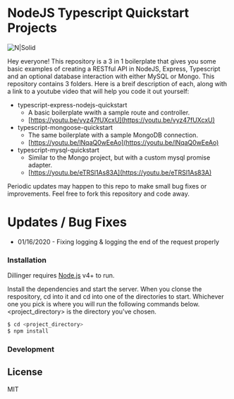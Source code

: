 # NodeJS Typescript Quickstart Projects

![N|Solid](https://lh3.googleusercontent.com/a-/AOh14GglnMoBPixoeH-IwaCWx7SpehtvYTPowns21fVO=s200-k-no-rp-mo)

Hey everyone! This repository is a 3 in 1 boilerplate that gives you some basic examples of creating a RESTful API in NodeJS, Express, Typescript and an optional database interaction with either MySQL or Mongo.  This repository contains 3 folders.  Here is a breif description of each, along with a link to a youtube video that will help you code it out yourself:

  - typescript-express-nodejs-quickstart
    - A basic boilerplate wwith a sample route and controller.
    - [https://youtu.be/vyz47fUXcxU](https://youtu.be/vyz47fUXcxU)
  - typescript-mongoose-quickstart
    - The same boilerplate with a sample MongoDB connection.
    - [https://youtu.be/lNqaQ0wEeAo](https://youtu.be/lNqaQ0wEeAo)
  - typescript-mysql-quickstart
    - Similar to the Mongo project, but with a custom mysql promise adapter.
    - [https://youtu.be/eTRSl1As83A](https://youtu.be/eTRSl1As83A)

Periodic updates may happen to this repo to make small bug fixes or improvements.  Feel free to fork this repository and code away.

# Updates / Bug Fixes
* 01/16/2020 - Fixing logging & logging the end of the request properly

### Installation

Dillinger requires [Node.js](https://nodejs.org/) v4+ to run.

Install the dependencies and start the server.  When you clonse the respository, cd into it and cd into one of the directories to start.  Whichever one you pick is where you will run the following commands below.  <project_directory> is the directory you've chosen.

```sh
$ cd <project_directory>
$ npm install
```

### Development

License
----
MIT
